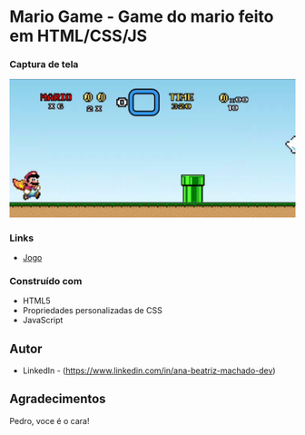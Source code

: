# Mario Game - Game do mario feito em HTML/CSS/JS

### Captura de tela

![](./screenshot.png)

### Links

- [Jogo](https://beatrizuser.github.io/Mario.github.io/)


### Construído com

- HTML5
- Propriedades personalizadas de CSS
- JavaScript

## Autor
- LinkedIn - (https://www.linkedin.com/in/ana-beatriz-machado-dev)

## Agradecimentos

Pedro, voce é o cara!
